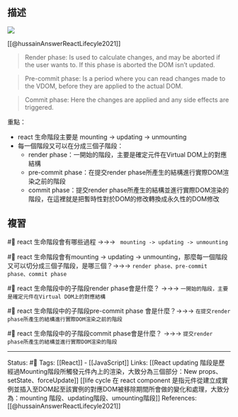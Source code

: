 
## 描述


![](https://res.cloudinary.com/dqfxgtyoi/image/upload/v1660833335/blog/react/life-cycle/life-cycle-react_wzmir9.jpg)

[[@hussainAnswerReactLifecyle2021]] 
> Render phase: Is used to calculate changes, and may be aborted if the user wants to. If this phase is aborted the DOM isn’t updated.

> Pre-commit phase: Is a period where you can read changes made to the VDOM, before they are applied to the actual DOM.

> Commit phase: Here the changes are applied and any side effects are triggered.

重點：
- react 生命階段主要是 mounting -> updating -> unmounting
- 每一個階段又可以在分成三個子階段：
	- render phase：一開始的階段，主要是確定元件在Virtual DOM上的對應結構
	- pre-commit phase：在提交render phase所產生的結構進行實際DOM渲染之前的階段
	- commit phase：提交render phase所產生的結構並進行實際DOM渲染的階段，在這裡就是把暫時性對於DOM的修改轉換成永久性的DOM修改

## 複習
#🧠 react 生命階段會有哪些過程 ->->-> ` mounting -> updating -> unmounting`
<!--SR:!2023-06-20,190,250-->

#🧠 react 生命階段會有mounting -> updating -> unmounting，那麼每一個階段又可以切分成三個子階段，是哪三個？->->-> `render phase、pre-commit phase、commit phase`
<!--SR:!2024-02-09,325,250-->

#🧠 react 生命階段中的子階段render phase會是什麼？ ->->-> `一開始的階段，主要是確定元件在Virtual DOM上的對應結構`
<!--SR:!2023-06-19,189,250-->

#🧠 react 生命階段中的子階段pre-commit phase 會是什麼？->->-> `在提交render phase所產生的結構進行實際DOM渲染之前的階段`
<!--SR:!2023-05-14,163,250-->

#🧠 react 生命階段中的子階段commit phase會是什麼？ ->->-> `提交render phase所產生的結構並進行實際DOM渲染的階段`
<!--SR:!2023-07-13,185,230-->

---
Status: #🌱 
Tags:
[[React]] - [[JavaScript]]
Links:
[[React updating 階段是歷經過Mounting階段所觸發元件內上的渲染，大致分為三個部分：New props、setState、forceUpdate]]
[[life cycle 在 react component 是指元件從建立成實例並插入至DOM起至該實例的對應DOM被移除期間所會做的變化和處理，大致分為：mounting 階段、updating階段、umounting階段]]
References:
[[@hussainAnswerReactLifecyle2021]]